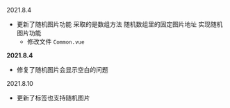 2021.8.4

* 更新了随机图片功能 采取的是数组方法 随机数组里的固定图片地址 实现随机图片功能
  * 修改文件 `Common.vue`

**2021.8.4**

* 修复了随机图片会显示空白的问题

2021.8.10

* 更新了标签也支持随机图片
